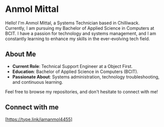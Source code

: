 # Anmol Mittal

Hello! I'm Anmol Mittal, a Systems Technician based in Chilliwack. Currently, I am pursuing my Bachelor of Applied Science in Computers at BCIT. I have a passion for technology and systems management, and I am constantly learning to enhance my skills in the ever-evolving tech field.

## About Me
- **Current Role**: Technical Support Engineer at a Object First.
- **Education**: Bachelor of Applied Science in Computers (BCIT).
- **Passionate About**: Systems administration, technology troubleshooting, and continuous learning.

Feel free to browse my repositories, and don't hesitate to connect with me!

## Connect with me
[https://type.link/iamanmol4455]
